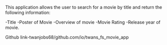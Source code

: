 This application allows the user to search for a movie by title and return the following information:

-Title
-Poster of Movie
-Overview of movie
-Movie Rating
-Release year of movie.

Github link-twanjobs68/github.com/io/twans_fs_movie_app
